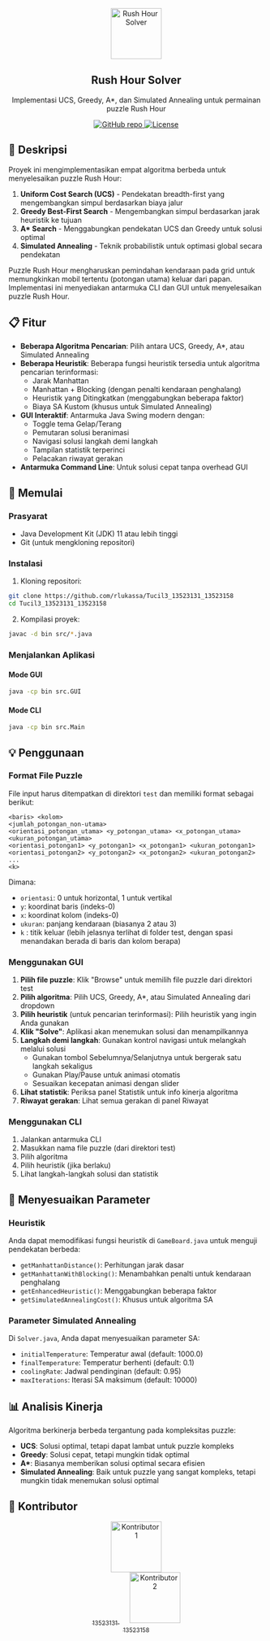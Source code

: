 <p align="center">
 <img width="100px" src="https://static.vecteezy.com/system/resources/previews/016/907/583/original/red-car-icon-free-png.png" align="center" alt="Rush Hour Solver" />
 <h2 align="center">Rush Hour Solver</h2>
 <p align="center">Implementasi UCS, Greedy, A*, dan Simulated Annealing untuk permainan puzzle Rush Hour</p>
</p>
<p align="center">
  <a href="https://github.com/rlukassa/Tucil3_13523131_13523158">
    <img alt="GitHub repo" src="https://img.shields.io/badge/github-repo-green?style=flat&logo=github" />
  </a>
  <a href="LICENSE">
    <img alt="License" src="https://img.shields.io/badge/license-MIT-blue?style=flat" />
  </a>
</p>

## 📝 Deskripsi

Proyek ini mengimplementasikan empat algoritma berbeda untuk menyelesaikan puzzle Rush Hour:
1. **Uniform Cost Search (UCS)** - Pendekatan breadth-first yang mengembangkan simpul berdasarkan biaya jalur
2. **Greedy Best-First Search** - Mengembangkan simpul berdasarkan jarak heuristik ke tujuan
3. **A\* Search** - Menggabungkan pendekatan UCS dan Greedy untuk solusi optimal
4. **Simulated Annealing** - Teknik probabilistik untuk optimasi global secara pendekatan

Puzzle Rush Hour mengharuskan pemindahan kendaraan pada grid untuk memungkinkan mobil tertentu (potongan utama) keluar dari papan. Implementasi ini menyediakan antarmuka CLI dan GUI untuk menyelesaikan puzzle Rush Hour.

## 📋 Fitur

- **Beberapa Algoritma Pencarian**: Pilih antara UCS, Greedy, A*, atau Simulated Annealing
- **Beberapa Heuristik**: Beberapa fungsi heuristik tersedia untuk algoritma pencarian terinformasi:
  - Jarak Manhattan
  - Manhattan + Blocking (dengan penalti kendaraan penghalang)
  - Heuristik yang Ditingkatkan (menggabungkan beberapa faktor)
  - Biaya SA Kustom (khusus untuk Simulated Annealing)
- **GUI Interaktif**: Antarmuka Java Swing modern dengan:
  - Toggle tema Gelap/Terang
  - Pemutaran solusi beranimasi
  - Navigasi solusi langkah demi langkah
  - Tampilan statistik terperinci
  - Pelacakan riwayat gerakan
- **Antarmuka Command Line**: Untuk solusi cepat tanpa overhead GUI

## 🚀 Memulai

### Prasyarat
- Java Development Kit (JDK) 11 atau lebih tinggi
- Git (untuk mengkloning repositori)

### Instalasi

1. Kloning repositori:
```bash
git clone https://github.com/rlukassa/Tucil3_13523131_13523158
cd Tucil3_13523131_13523158
```

2. Kompilasi proyek:
```bash
javac -d bin src/*.java
```

### Menjalankan Aplikasi

#### Mode GUI
```bash
java -cp bin src.GUI
```

#### Mode CLI
```bash
java -cp bin src.Main
```

## 💡 Penggunaan

### Format File Puzzle

File input harus ditempatkan di direktori `test` dan memiliki format sebagai berikut:

```
<baris> <kolom>
<jumlah_potongan_non-utama>
<orientasi_potongan_utama> <y_potongan_utama> <x_potongan_utama> <ukuran_potongan_utama>
<orientasi_potongan1> <y_potongan1> <x_potongan1> <ukuran_potongan1>
<orientasi_potongan2> <y_potongan2> <x_potongan2> <ukuran_potongan2>
...
<k>
```

Dimana:
- `orientasi`: 0 untuk horizontal, 1 untuk vertikal
- `y`: koordinat baris (indeks-0)
- `x`: koordinat kolom (indeks-0)
- `ukuran`: panjang kendaraan (biasanya 2 atau 3)
- `k` : titik keluar (lebih jelasnya terlihat di folder test, dengan spasi menandakan berada di baris dan kolom berapa)

### Menggunakan GUI

1. **Pilih file puzzle**: Klik "Browse" untuk memilih file puzzle dari direktori test
2. **Pilih algoritma**: Pilih UCS, Greedy, A*, atau Simulated Annealing dari dropdown
3. **Pilih heuristik** (untuk pencarian terinformasi): Pilih heuristik yang ingin Anda gunakan
4. **Klik "Solve"**: Aplikasi akan menemukan solusi dan menampilkannya
5. **Langkah demi langkah**: Gunakan kontrol navigasi untuk melangkah melalui solusi
   - Gunakan tombol Sebelumnya/Selanjutnya untuk bergerak satu langkah sekaligus
   - Gunakan Play/Pause untuk animasi otomatis
   - Sesuaikan kecepatan animasi dengan slider
6. **Lihat statistik**: Periksa panel Statistik untuk info kinerja algoritma
7. **Riwayat gerakan**: Lihat semua gerakan di panel Riwayat

### Menggunakan CLI

1. Jalankan antarmuka CLI
2. Masukkan nama file puzzle (dari direktori test)
3. Pilih algoritma
4. Pilih heuristik (jika berlaku)
5. Lihat langkah-langkah solusi dan statistik

## 🔧 Menyesuaikan Parameter

### Heuristik

Anda dapat memodifikasi fungsi heuristik di `GameBoard.java` untuk menguji pendekatan berbeda:
- `getManhattanDistance()`: Perhitungan jarak dasar
- `getManhattanWithBlocking()`: Menambahkan penalti untuk kendaraan penghalang
- `getEnhancedHeuristic()`: Menggabungkan beberapa faktor
- `getSimulatedAnnealingCost()`: Khusus untuk algoritma SA

### Parameter Simulated Annealing

Di `Solver.java`, Anda dapat menyesuaikan parameter SA:
- `initialTemperature`: Temperatur awal (default: 1000.0)
- `finalTemperature`: Temperatur berhenti (default: 0.1)
- `coolingRate`: Jadwal pendinginan (default: 0.95)
- `maxIterations`: Iterasi SA maksimum (default: 10000)

## 📊 Analisis Kinerja

Algoritma berkinerja berbeda tergantung pada kompleksitas puzzle:
- **UCS**: Solusi optimal, tetapi dapat lambat untuk puzzle kompleks
- **Greedy**: Solusi cepat, tetapi mungkin tidak optimal
- **A\***: Biasanya memberikan solusi optimal secara efisien
- **Simulated Annealing**: Baik untuk puzzle yang sangat kompleks, tetapi mungkin tidak menemukan solusi optimal

## 👥 Kontributor

<p align="center">
  <a href="https://github.com/Awfidz">
    <img src="https://avatars.githubusercontent.com/u/167051609?v=4" width="100px" alt="Kontributor 1" /><br />
    <sub>13523131</sub>
  </a>
  &nbsp;&nbsp;&nbsp;&nbsp;
  <a href="https://github.com/rlukassa">
    <img src="https://avatars.githubusercontent.com/u/164935134?v=4" width="100px" alt="Kontributor 2" /><br />
    <sub>13523158</sub>
  </a>
</p>

